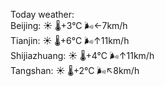 Today weather:  
Beijing: ☀️   🌡️+3°C 🌬️←7km/h  
Tianjin: ☀️   🌡️+6°C 🌬️↑11km/h  
Shijiazhuang: ☀️   🌡️+4°C 🌬️↑11km/h  
Tangshan: ☀️   🌡️+2°C 🌬️↖8km/h  
